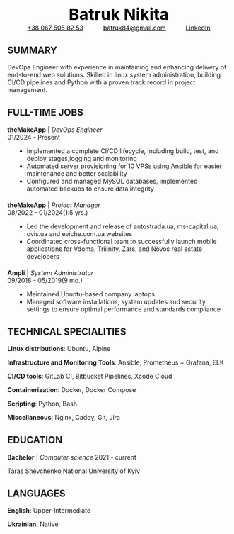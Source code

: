 <h1 style="color: black; text-align: center; font-size: 36px; margin: 0; border: none;"><a href="https://www.linkedin.com/in/n-batruk/" style="color: black; text-decoration: none;">Batruk Nikita</a></h1>



<div style="display: flex; justify-content: space-evenly; align-items: center; width: 100%;">
  <a href="tel:+380675058253" style="color: black; text-decoration: underline;">+38 067 505 82 53</a>
  <a href="mailto:batruk84@gmail.com" style="color: black; text-decoration: underline;">batruk84@gmail.com</a>
  <a href="https://www.linkedin.com/in/n-batruk/" style="color: black; text-decoration: underline;">LinkedIn</a>
</div>


<div style="margin-bottom: 30px;"></div>

## SUMMARY 

DevOps Engineer with experience in maintaining and enhancing delivery of end-to-end web solutions. Skilled in linux system administration, building CI/CD pipelines and Python with a proven track record in project management. 

<div style="margin-bottom: 30px;"></div>

## FULL-TIME JOBS 

**theMakeApp** | *DevOps Engineer* <span style="margin-left: 340px;"></span> 01/2024 - Present
<ul style="margin-left: 20px;">
  <li>Implemented a complete CI/CD lifecycle, including build, test, and deploy stages,logging and monitoring</li>
  <li>Automated server provisioning for 10 VPSs using Ansible for easier maintenance and better scalability</li>
  <li>Configured and managed MySQL databases, implemented automated backups to ensure data integrity</li>
</ul>

<div style="margin-bottom: 20px;"></div>

**theMakeApp** | *Project Manager* <span style="margin-left: 280px;"></span>  08/2022 - 01/2024(1.5 yrs.) 

<ul style="margin-left: 20px;">
  <li>Led the development and release of autostrada.ua, ms-capital.ua, ovis.ua and eviche.com.ua websites</li>
  <li>Сoordinated cross-functional team to successfully launch mobile applications for Vdoma, Triiinity, Zars, and Novos real estate developers</li>
</ul>

<div style="margin-bottom: 20px;"></div>

**Ampli** | *System Administrator*  <span style="margin-left: 305px;"></span> 09/2018 - 05/2019(9 mo.)
<ul style="margin-left: 20px;">
  <li>Maintained Ubuntu-based company laptops </li>
  <li>Managed software installations, system updates and security settings to ensure optimal performance and standards compliance </li>
</ul>

<div style="margin-bottom: 30px;"></div>

## TECHNICAL SPECIALITIES 

**Linux distributions**: Ubuntu, Alpine

**Infrastructure and Monitoring Tools**: Ansible, Prometheus + Grafana, ELK

**CI/CD tools**: GitLab CI, Bitbucket Pipelines, Xcode Cloud

**Containerization**: Docker, Docker Compose

**Scripting**: Python, Bash 

**Miscellaneous**: Nginx, Caddy, Git, Jira 

<div style="margin-bottom: 30px;"></div>

## EDUCATION 

**Bachelor** | *Computer science*   2021 - current 

Taras Shevchenko National University of Kyiv 

<div style="margin-bottom: 30px;"></div>

## LANGUAGES 

**English**: Upper-Intermediate

**Ukrainian**: Native 



